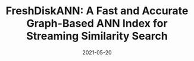 ---
title: "FreshDiskANN: A Fast and Accurate Graph-Based ANN Index for Streaming Similarity Search"
collection: publications
permalink: /publication/freshdiskann-arxiv
excerpt: 'Code available at https://github.com/Microsoft/DiskANN'
date: 2021-05-20
venue: 'ArXiv'
paperurl: '/files/freshdiskann-arxiv.pdf'
citation: 'Singh A, Subramanya SJ, Krishnaswamy R, Simhadri HV. FreshDiskANN: A fast and accurate graph-based ann index for streaming similarity search. arXiv preprint arXiv:2105.09613. 2021 May 20.'
---